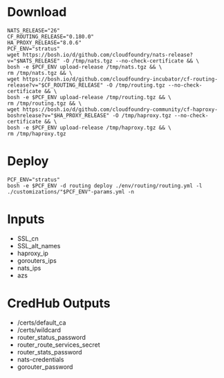 # Download

```
NATS_RELEASE="26"
CF_ROUTING_RELEASE="0.180.0"
HA_PROXY_RELEASE="8.0.6"
PCF_ENV="stratus"
wget https://bosh.io/d/github.com/cloudfoundry/nats-release?v="$NATS_RELEASE" -O /tmp/nats.tgz --no-check-certificate && \
bosh -e $PCF_ENV upload-release /tmp/nats.tgz && \
rm /tmp/nats.tgz && \
wget https://bosh.io/d/github.com/cloudfoundry-incubator/cf-routing-release?v="$CF_ROUTING_RELEASE" -O /tmp/routing.tgz --no-check-certificate && \
bosh -e $PCF_ENV upload-release /tmp/routing.tgz && \
rm /tmp/routing.tgz && \
wget https://bosh.io/d/github.com/cloudfoundry-community/cf-haproxy-boshrelease?v="$HA_PROXY_RELEASE" -O /tmp/haproxy.tgz --no-check-certificate && \
bosh -e $PCF_ENV upload-release /tmp/haproxy.tgz && \
rm /tmp/haproxy.tgz
```

# Deploy

```
PCF_ENV="stratus"
bosh -e $PCF_ENV -d routing deploy ./env/routing/routing.yml -l ./customizations/"$PCF_ENV"-params.yml -n
```

# Inputs
- SSL_cn
- SSL_alt_names
- haproxy_ip
- gorouters_ips
- nats_ips
- azs

# CredHub Outputs
- /certs/default_ca
- /certs/wildcard
- router_status_password
- router_route_services_secret
- router_stats_password
- nats-credentials
- gorouter_password